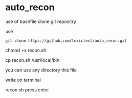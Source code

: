 # auto_recon

use of bashfile
clone git repositry

use 
```
git clone https://github.com/toxictest/auto_recon.git
```

chmod +x recon.sh

cp recon.sh /usr/local/bin

you can use any directory this file 

write on terminal 

recon.sh press enter



